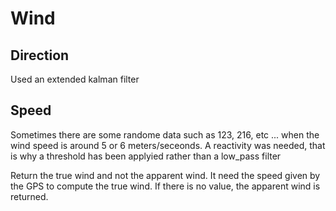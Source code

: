 # Wind

## Direction

Used an extended kalman filter

## Speed

Sometimes there are some randome data such as 123, 216, etc ... when the wind speed is around 5 or 6 meters/seceonds. A reactivity was needed, that is why a threshold has been applyied rather than a low_pass filter

Return the true wind and not the apparent wind. It need the speed given by the GPS to compute the true wind. If there is no value, the apparent wind is returned.
